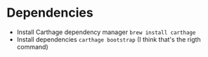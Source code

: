 # Dependencies

- Install Carthage dependency manager `brew install carthage`
- Install dependencies `carthage bootstrap` (I think that's the rigth command)

